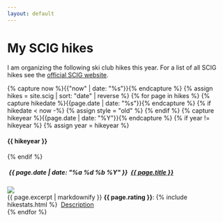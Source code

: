 ```yaml
---
layout: default
---
```


<h1>My SCIG hikes</h1>
I am organizing the following ski club hikes this year.
For a list of all SCIG hikes see the <a href="https://www.scig.ch/randonnees-pedestres">official SCIG website</a>.

{% capture now %}{{"now" | date: "%s"}}{% endcapture %}
{% assign hikes = site.scig | sort: "date" | reverse %}
{% for page in hikes %}
{% capture hikedate %}{{page.date | date: "%s"}}{% endcapture %}
    {% if hikedate < now -%}
        {% assign style = "old" %}
    {% endif %}
{% capture hikeyear %}{{page.date | date: "%Y"}}{% endcapture %}
{% if year != hikeyear %}
    {% assign year = hikeyear %}
<h4 class="year">{{ hikeyear }}</h4>
{% endif %}
<div class="row mb-2 {{ style }}">
    <h5><i class="bi bi-calendar-event"></i>&nbsp;{{ page.date | date: "%a %d %b %Y" }}&nbsp;&nbsp;<a href="{{ page.url }}">{{ page.title }}</a></h5>
    <div class="col-sm-3">
        <a href="{{ page.url }}"><img src="{{ page.media[0].url }}" class="img-fluid"></a>
    </div>
    <div class="col-sm">
        {{ page.excerpt | markdownify }}
        <b>{{ page.rating }}</b>: {% include hikestats.html %}
            <i class="bi bi-newspaper"></i>&nbsp;<a href="{{ page.url }}">Description</a>
    </div>
</div>
{% endfor %}
